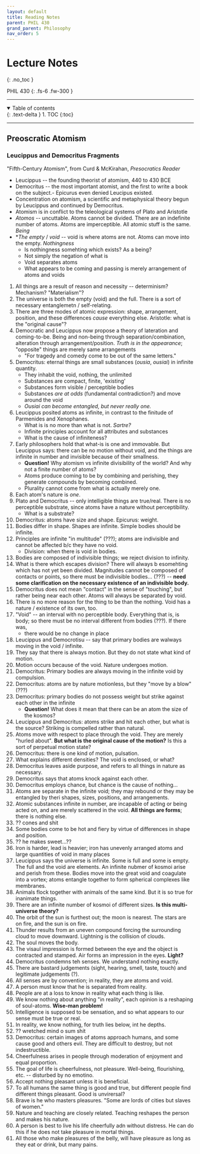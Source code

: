 ```yaml
---
layout: default
title: Reading Notes
parent: PHIL 430
grand_parent: Philosophy
nav_order: 5
---
```


# Lecture Notes
{: .no_toc }

PHIL 430
{: .fs-6 .fw-300 }

---

<details open markdown="block">
  <summary>
    Table of contents
  </summary>
  {: .text-delta }
1. TOC
{:toc}
</details>

---

## Preoscratic Atomism

### Leucippus and Democritus Fragments
"Fifth-Century Atomism", from Curd & McKirahan, *Presocratics Reader*

- Leucippus -- the founding theorist of atomism, 440 to 430 BCE
- Democritus -- the most important atomist, and the first to write a book on the subject.- Epicurus even denied Leucipus existed.
- Concentration on atomism, a scientific and metaphysical theory begun by Leucippus and continued by Democritus.
- Atomism is in conflict to the teleological systems of Plato and Aristotle
- *Atomos* -- uncuttable. Atoms cannot be divided. There are an indefinite number of atoms. Atoms are imperceptible. All atomic stuff is the same. *Being*
- **The empty* / *void* -- void is where atoms are not. Atoms can move into the empty. *Nothingness*
    - Is nothingness somehting which exists? As a being?
    - Not simply the negation of what is
    - Void separates atoms
    - What appears to be coming and passing is merely arrangement of atoms and voids

1. All things are a result of reason and necessity -- determinism? Mechanism? "Materialism"?
2. The universe is both the empty (void) and the full. There is a sort of necessary entanglemetn / self-relating.
3. There are three modes of atomic expression: shape, arrangement, position, and these differences *cause* everything else. Aristotle: what is the "original cause"?
4. Democratic and Leucippus now propose a theory of lateration and coming-to-be. Being and non-being through separation/combination, alteration through arrangement/position. *Truth is in the appearance*; "opposite" things are merely same arrangements
    - "For tragedy and comedy come to be out of the same letters."
5. Democritus: eternal things are small substances (*ousia*, *ousiai*) in infinite quantity.
    - They inhabit the void, nothing, the unlimited
    - Substances are compact, finite, 'existing' 
    - Substances form visible / perceptible bodies
    - Substances *are at odds* (fundamental contradiction?) and move around the void
    - *Ousiai can become entangled, but never really one.*
6. Leucippus posited atoms as infinite, in contrast to the finitude of Parmenides and Xenophanes.
    - What is is no more than what is not. *Sartre?*
    - Infinite principles account for all attributes and substances
    - What is the cause of infiniteness?
7. Early philosophers hold that what-is is one and immovable. But Leucippus says: there can be no motion without void, and the things are infinite in number and invisible because of their smallness.
    - **Question!** Why atomism vs infinite divisibility of the world? And why not a finite number of atoms?
    - Atoms produce coming to be by combining and perishing, they generate compounds by becoming combined.
    - Plurality cannot come from what is actually merely one.
8. Each atom's nature is *one*.
9. Plato and Democritus -- only intelligible things are true/real. There is no perceptible substrate, since atoms have a nature without perceptibility.
    - What is a substrate?
10. Democritus: atoms have size and shape. Epicurus: weight.
11. Bodies differ in shape. Shapes are infinite. Simple bodies should be infinite.
12. Principles are infinite "in multitude" (???); atoms are indivisible and cannot be affected b/c they have no void.
    - Division: when there is void in bodies.
13. Bodies are composed of indivisible things; we reject division to infinity.
14. What is there which escapes division? There will always b esomehting which has not yet been divided. Magnitudes cannot be composed of contacts or points, so there must be indivisible bodies... (???) -- **need some clarification on the necessary existence of an indivisible body.**
15. Democritus does not mean "contact" in the sense of "touching", but rather being near each other. Atoms will always be separated by void.
16. There is no more reason for the thing to be than the nothing. Void has a nature / existence of its own, too.
17. "Void" -- an interval with no perceptible body. Everything that is, is body; so there must be no interval different from bodies (???). If there was,
    - there would be no change in place
18. Leucippus and Democrotisu -- say that primary bodies are walways moving in the void / infinite.
19. They say that there is always motion. But they do not state what kind of motion.
20. Motion occurs because of the void. Nature undergoes motion.
21. Democritus: Primary bodies are always moving in the infinite void by compulsion.
22. Democritus: atoms are by nature motionless, but they "move by a blow" (???)
23. Democritus: primary bodies do not possess weight but strike against each other in the infinite
    - **Question!** What does it mean that there can be an atom the size of the kosmos?
24. Leucippus and Democritus: atoms strike and hit each other, but what is the source? Striking is compelled rather than natural.
25. Atoms move with respect to place through the void. They are merely "hurled about". **But what is the original cause of the motion?** Is this a sort of perpetual motion state?
26. Democritus: there is one kind of motion, pulsation.
27. What explains different densities? The void is enclosed, or what?
28. Democritus leaves aside purpose, and refers to all things in nature as necessary.
29. Democritus says that atoms knock against each other.
30. Democritus employs chance, but chance is the cause of nothing...
31. Atoms are separate in the infinite void; they may rebound or they may be entangled by theri shapes, sizes, positions, and arrangements.
32. Atomic substances infinite in number, are incapable of acting or being acted on, and are merely scattered in the void. **All things are forms**; there is nothing else.
33. ?? cones and shit
34. Some bodies come to be hot and fiery by virtue of differences in shape and position.
35. ?? he makes sweet...??
36. Iron is harder, lead is heavier; iron has unevenly arranged atoms and large quantities of void in many places
37. Leucippus says the universe is infinite. Some is full and some is empty. The full and the void are elements. An infinite nubmer of kosmoi arise and perish from these. Bodies move into the great void and coagulate into a vortex; atoms entangle together to form spherical complexes like membranes. 
38. Animals flock together with animals of the same kind. But it is so true for inanimate things.
39. There are an infinite number of kosmoi of different sizes. **Is this multi-universe theory?**
40. The orbit of the sun is furthest out; the moon is nearest. The stars are on fire, and the sun is on fire.
41. Thunder results from an uneven compound forcing the surrounding cloud to move downward. Lightning is the collision of clouds.
42. The soul moves the body.
43. The visaul impression is formed between the eye and the object is contracted and stamped. Air forms an impression in the eyes. **Light?**
44. Democritus condemns teh senses. We understand nothing exactly.
45. There are bastard judgements (sight, hearing, smell, taste, touch) and legitimate judgements (?).
46. All senses are by convention; in reality, they are atoms and void.
47. A person must know that he is separated from reality.
48. People are at a loss to know in reality what each thing is like.
49. We know nothing about anything "in reality", each opinion is a reshaping of soul-atoms. **Wise-man problem!**
50. Intelligence is supposed to be sensation, and so what appears to our sense must be true or real.
51. In reality, we know nothing, for truth lies below, int he depths.
52. ?? wretched mind o sum shit
53. Democritus: certain images of atoms approach humans, and some cause good and others evil. They are difficult to destroy, but not indestructible.
54. Cheerfulness arises in people through moderation of enjoyment and equal proportion.
55. The goal of life is cheerfulness, not pleasure. Well-being, flourishing, etc. -- disturbed by no emotino.
56. Accept nothing pleasant unless it is beneficial.
57. To all humans the same thing is good and true, but different people find different things pleasant. Good is unvirersal?
58. Brave is he who masters pleasures. "Some are lords of cities but slaves of women."
59. Nature and teaching are closely related. Teaching reshapes the person and makes his nature.
60. A person is best to live his life cheerfully adn without distress. He can do this if he does not take pleasure in mortal things.
61. All those who make pleasures of the belly, will have pleasure as long as they eat or drink, but many pains.